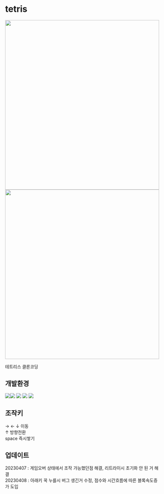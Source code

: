 # tetris

<div style="margin:0 auto">
<img src="https://user-images.githubusercontent.com/111833798/230324348-ca7adfbf-19d3-44b5-b84b-8905202ae962.png" width="500" height="550"><img src="https://user-images.githubusercontent.com/111833798/230323595-74208086-6fff-4f0b-9284-c3774e549337.png" width="500" height="550">
</div>

테트리스 클론코딩

## 개발환경

<img src="https://img.shields.io/badge/HTML5-E34F26?style=for-the-badge&logo=HTML5&logoColor=white"><img src="https://img.shields.io/badge/CSS3-1572B6?style=for-the-badge&logo=CSS3&logoColor=white">
<img src="https://img.shields.io/badge/JS-F7DF1E?style=for-the-badge&logo=JavaScript&logoColor=white">
<img src="https://img.shields.io/badge/jQuery-0769AD?style=for-the-badge&logo=jQuery&logoColor=white">
<img src="https://img.shields.io/badge/Visual Studio-007ACC?style=for-the-badge&logo=Visual Studio&logoColor=white">

## 조작키

→ ← ↓ 이동 <br>
↑ 방향전환 <br>
space 즉시쌓기

## 업데이트
20230407 : 게임오버 상태에서 조작 가능했던점 해결, 리트라이시 초기화 안 된 거 해결<br>
20230408 : 아래키 꾹 누를시 버그 생긴거 수정, 점수와 시간흐름에 따른 블록속도증가 도입



